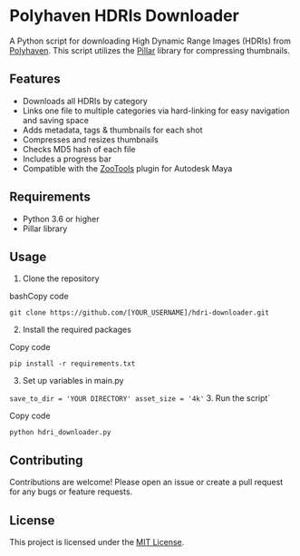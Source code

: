 # Polyhaven HDRIs Downloader

A Python script for downloading High Dynamic Range Images (HDRIs) from [Polyhaven](https://polyhaven.com/). This script utilizes the [Pillar](https://github.com/pillar-framework/pillar) library for compressing thumbnails.

## Features

- Downloads all HDRIs by category
- Links one file to multiple categories via hard-linking for easy navigation and saving space
- Adds metadata, tags & thumbnails for each shot
- Compresses and resizes thumbnails
- Checks MD5 hash of each file
- Includes a progress bar
- Compatible with the [ZooTools](https://github.com/mwq/zootools) plugin for Autodesk Maya

## Requirements

- Python 3.6 or higher
- Pillar library

## Usage

1.  Clone the repository

bashCopy code

`git clone https://github.com/[YOUR_USERNAME]/hdri-downloader.git`

2.  Install the required packages

Copy code

`pip install -r requirements.txt`

3.  Set up variables in main.py

`save_to_dir = 'YOUR DIRECTORY'
asset_size = '4k'` 3. Run the script`

Copy code

`python hdri_downloader.py`

## Contributing

Contributions are welcome! Please open an issue or create a pull request for any bugs or feature requests.

## License

This project is licensed under the [MIT License](https://chat.openai.com/LICENSE).
